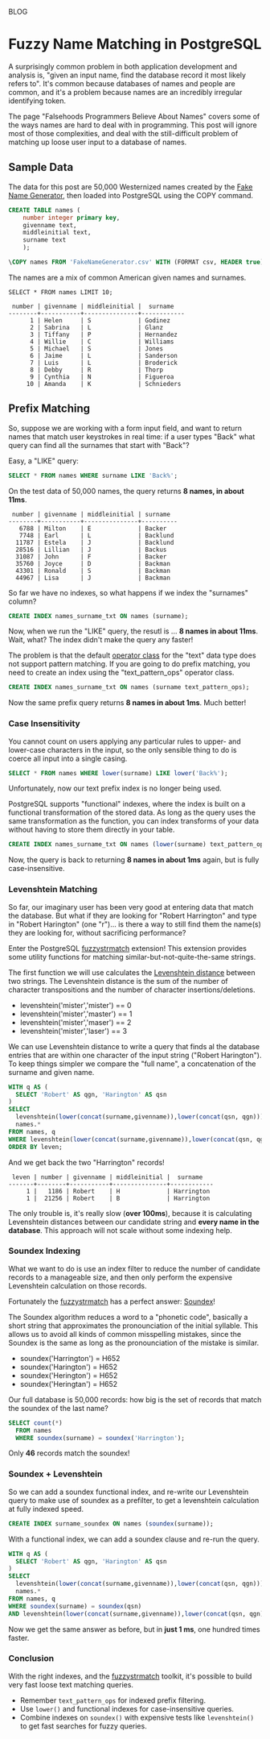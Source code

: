 BLOG

# Fuzzy Name Matching in PostgreSQL

A surprisingly common problem in both application development and analysis is, "given an input name, find the database record it most likely refers to". It's common because databases of names and people are common, and it's a problem because names are an incredibly irregular identifying token. 

The page "Falsehoods Programmers Believe About Names" covers some of the ways names are hard to deal with in programming. This post will ignore most of those complexities, and deal with the still-difficult problem of matching up loose user input to a database of names.

## Sample Data

The data for this post are 50,000 Westernized names created by the [Fake Name Generator](https://www.fakenamegenerator.com/), then loaded into PostgreSQL using the COPY command.

```sql
CREATE TABLE names (
    number integer primary key, 
    givenname text, 
    middleinitial text, 
    surname text
    );

\COPY names FROM 'FakeNameGenerator.csv' WITH (FORMAT csv, HEADER true);

```

The names are a mix of common American given names and surnames.

```
SELECT * FROM names LIMIT 10;

 number | givenname | middleinitial |  surname   
--------+-----------+---------------+------------
      1 | Helen     | S             | Godinez
      2 | Sabrina   | L             | Glanz
      3 | Tiffany   | P             | Hernandez
      4 | Willie    | C             | Williams
      5 | Michael   | S             | Jones
      6 | Jaime     | L             | Sanderson
      7 | Luis      | L             | Broderick
      8 | Debby     | R             | Thorp
      9 | Cynthia   | N             | Figueroa
     10 | Amanda    | K             | Schnieders
```

## Prefix Matching

So, suppose we are working with a form input field, and want to return names that match user keystrokes in real time: if a user types "Back" what query can find all the surnames that start with "Back"?

Easy, a "LIKE" query:

```sql
SELECT * FROM names WHERE surname LIKE 'Back%';
```

On the test data of 50,000 names, the query returns **8 names, in about 11ms**.

```
 number | givenname | middleinitial | surname  
--------+-----------+---------------+----------
   6788 | Milton    | E             | Backer
   7748 | Earl      | L             | Backlund
  11787 | Estela    | J             | Backlund
  28516 | Lillian   | J             | Backus
  31087 | John      | F             | Backer
  35760 | Joyce     | D             | Backman
  43301 | Ronald    | S             | Backman
  44967 | Lisa      | J             | Backman
```

So far we have no indexes, so what happens if we index the "surnames" column?

```sql
CREATE INDEX names_surname_txt ON names (surname);
```

Now, when we run the "LIKE" query, the resutl is ... **8 names in about 11ms**. Wait, what? The index didn't make the query any faster!

The problem is that the default [operator class](https://www.postgresql.org/docs/current/indexes-opclass.html) for the "text" data type does not support pattern matching. If you are going to do prefix matching, you need to create an index using the "text_pattern_ops" operator class.

```sql
CREATE INDEX names_surname_txt ON names (surname text_pattern_ops);
```

Now the same prefix query returns **8 names in about 1ms**. Much better!

### Case Insensitivity

You cannot count on users applying any particular rules to upper- and lower-case characters in the input, so the only sensible thing to do is coerce all input into a single casing. 

```sql
SELECT * FROM names WHERE lower(surname) LIKE lower('Back%');
```

Unfortunately, now our text prefix index is no longer being used. 

PostgreSQL supports "functional" indexes, where the index is built on a functional transformation of the stored data. As long as the query uses the same transformation as the function, you can index transforms of your data without having to store them directly in your table.

```sql
CREATE INDEX names_surname_txt ON names (lower(surname) text_pattern_ops);
```

Now, the query is back to returning **8 names in about 1ms** again, but is fully case-insensitive.

### Levenshtein Matching

So far, our imaginary user has been very good at entering data that match the database. But what if they are looking for "Robert Harrington" and type in "Robert Harington" (one "r")... is there a way to still find them the name(s) they are looking for, without sacrificing performance?

Enter the PostgreSQL [fuzzystrmatch](https://www.postgresql.org/docs/current/fuzzystrmatch.html) extension! This extension provides some utility functions for matching similar-but-not-quite-the-same strings.

The first function we will use calculates the [Levenshtein distance](https://en.wikipedia.org/wiki/Levenshtein_distance) between two strings. The Levenshtein distance is the sum of the number of character transpositions and the number of character insertions/deletions.

* levenshtein('mister','mister') == 0
* levenshtein('mister','master') == 1
* levenshtein('mister','maser') == 2
* levenshtein('mister','laser') == 3

We can use Levenshtein distance to write a query that finds al the database entries that are within one character of the input string ("Robert Harington"). To keep things simpler we compare the "full name", a concatenation of the surname and given name.

```sql
WITH q AS (
  SELECT 'Robert' AS qgn, 'Harington' AS qsn
)
SELECT  
  levenshtein(lower(concat(surname,givenname)),lower(concat(qsn, qgn))) AS leven,
  names.*
FROM names, q
WHERE levenshtein(lower(concat(surname,givenname)),lower(concat(qsn, qgn))) < 2
ORDER BY leven;
```

And we get back the two "Harrington" records!

```
 leven | number | givenname | middleinitial |  surname   
-------+--------+-----------+---------------+------------
     1 |   1186 | Robert    | H             | Harrington
     1 |  21256 | Robert    | B             | Harrington
```

The only trouble is, it's really slow (**over 100ms**), because it is calculating Levenshtein distances between our candidate string and **every name in the database**. This approach will not scale without some indexing help.

### Soundex Indexing

What we want to do is use an index filter to reduce the number of candidate records to a manageable size, and then only perform the expensive Levenshtein calculation on those records. 

Fortunately the [fuzzystrmatch](https://www.postgresql.org/docs/current/fuzzystrmatch.html) has a perfect answer: [Soundex](https://en.wikipedia.org/wiki/Soundex)!

The Soundex algorithm reduces a word to a "phonetic code", basically a short string that approximates the pronounciation of the initial syllable. This allows us to avoid all kinds of common misspelling mistakes, since the Soundex is the same as long as the pronounciation of the mistake is similar.

* soundex('Harrington') = H652
* soundex('Harington') = H652
* soundex('Herington') = H652
* soundex('Heringtan') = H652

Our full database is 50,000 records: how big is the set of records that match the soundex of the last name?

```sql
SELECT count(*) 
  FROM names 
  WHERE soundex(surname) = soundex('Harrington');
```

Only **46** records match the soundex! 

### Soundex + Levenshtein

So we can add a soundex functional index, and re-write our Levenshtein query to make use of soundex as a prefilter, to get a levenshtein calculation at fully indexed speed.

```sql
CREATE INDEX surname_soundex ON names (soundex(surname));
```

With a functional index, we can add a soundex clause and re-run the query.

```sql
WITH q AS (
  SELECT 'Robert' AS qgn, 'Harington' AS qsn
)
SELECT  
  levenshtein(lower(concat(surname,givenname)),lower(concat(qsn, qgn))) AS leven,
  names.*
FROM names, q
WHERE soundex(surname) = soundex(qsn)
AND levenshtein(lower(concat(surname,givenname)),lower(concat(qsn, qgn))) < 2
```

Now we get the same answer as before, but in **just 1 ms**, one hundred times faster.

### Conclusion

With the right indexes, and the [fuzzystrmatch](https://www.postgresql.org/docs/current/fuzzystrmatch.html) toolkit, it's possible to build very fast loose text matching queries.

* Remember `text_pattern_ops` for indexed prefix filtering.
* Use `lower()` and functional indexes for case-insensitive queries.
* Combine indexes on `soundex()` with expensive tests like `levenshtein()` to get fast searches for fuzzy queries.

